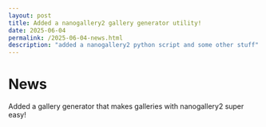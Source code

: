 ```yaml
---
layout: post
title: Added a nanogallery2 gallery generator utility!
date: 2025-06-04
permalink: /2025-06-04-news.html
description: "added a nanogallery2 python script and some other stuff"
---
```


# News

Added a gallery generator that makes galleries with nanogallery2 super easy!
